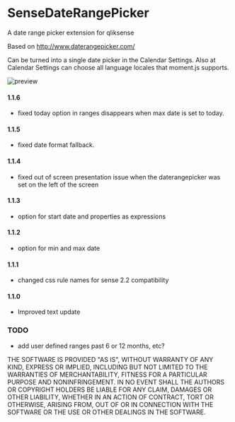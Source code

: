 # SenseDateRangePicker
A date range picker extension for qliksense

Based on http://www.daterangepicker.com/

Can be turned into a single date picker in the Calendar Settings.
Also at Calendar Settings can choose all language locales that moment.js supports.


![preview](https://raw.githubusercontent.com/NOD507/SenseDateRangePicker/master/dateRangePicker.gif) 

#### 1.1.6
 * fixed today option in ranges disappears when max date is set to today. 

#### 1.1.5
 * fixed date format fallback. 

#### 1.1.4
 * fixed out of screen presentation issue when the daterangepicker was set on the left of the screen

#### 1.1.3
 * option for start date and properties as expressions
 
#### 1.1.2
 * option for min and max date
 
#### 1.1.1
 * changed css rule names for sense 2.2 compatibility

#### 1.1.0
 * Improved text update



### TODO
 * add user defined ranges past 6 or 12 months, etc?
 
 
 

THE SOFTWARE IS PROVIDED "AS IS", WITHOUT WARRANTY OF ANY KIND, EXPRESS OR IMPLIED, INCLUDING BUT NOT LIMITED TO THE WARRANTIES OF MERCHANTABILITY, FITNESS FOR A PARTICULAR PURPOSE AND NONINFRINGEMENT. IN NO EVENT SHALL THE AUTHORS OR COPYRIGHT HOLDERS BE LIABLE FOR ANY CLAIM, DAMAGES OR OTHER LIABILITY, WHETHER IN AN ACTION OF CONTRACT, TORT OR OTHERWISE, ARISING FROM, OUT OF OR IN CONNECTION WITH THE SOFTWARE OR THE USE OR OTHER DEALINGS IN THE SOFTWARE.

